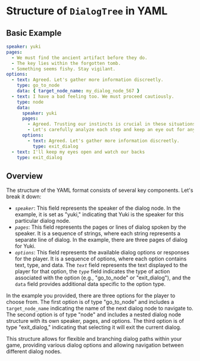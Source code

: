 # Structure of `DialogTree` in YAML

## Basic Example

```yaml
speaker: yuki
pages:
  - We must find the ancient artifact before they do.
  - The key lies within the forgotten tomb.
  - Something seems fishy. Stay vigilant.
options:
  - text: Agreed. Let's gather more information discreetly.
    type: go_to_node
    data: { target_node_name: my_dialog_node_567 }
  - text: I have a bad feeling too. We must proceed cautiously.
    type: node
    data:
      speaker: yuki
      pages:
        - Agreed. Trusting our instincts is crucial in these situations.
        - Let's carefully analyze each step and keep an eye out for any hidden dangers.
      options:
        - text: Agreed. Let's gather more information discreetly.
          type: exit_dialog
  - text: I'll keep my eyes open and watch our backs
    type: exit_dialog
```

## Overview

The structure of the YAML format consists of several key components. Let's break it down:

- *`speaker`*: This field represents the speaker of the dialog node. In the example, it is set as "yuki," indicating that Yuki is the speaker for this particular dialog node.
- *`pages`*: This field represents the pages or lines of dialog spoken by the speaker. It is a sequence of strings, where each string represents a separate line of dialog. In the example, there are three pages of dialog for Yuki.
- *`options`*: This field represents the available dialog options or responses for the player. It is a sequence of options, where each option contains text, type, and data. The *`text`* field represents the text displayed to the player for that option, the *`type`* field indicates the type of action associated with the option (e.g., "go_to_node" or "exit_dialog"), and the `data` field provides additional data specific to the option type.

In the example you provided, there are three options for the player to choose from. The first option is of type "go_to_node" and includes a `target_node_name` indicating the name of the next dialog node to navigate to. The second option is of type "node" and includes a nested dialog node structure with its own speaker, pages, and options. The third option is of type "exit_dialog," indicating that selecting it will exit the current dialog.

This structure allows for flexible and branching dialog paths within your game, providing various dialog options and allowing navigation between different dialog nodes.





